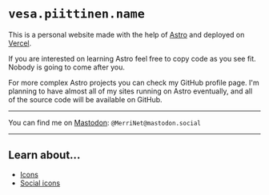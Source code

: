 # `vesa.piittinen.name`

This is a personal website made with the help of [Astro](https://astro.build) and deployed on [Vercel](https://vercel.com).

If you are interested on learning Astro feel free to copy code as you see fit. Nobody is going to come after you.

For more complex Astro projects you can check my GitHub profile page. I'm planning to have almost all of my sites
running on Astro eventually, and all of the source code will be available on GitHub.

---

You can find me on [Mastodon](https://mastodon.social/@MerriNet): `@MerriNet@mastodon.social`

---

## Learn about...

- [Icons](./public/icons/README.md)
- [Social icons](./public/icons/README.md)
